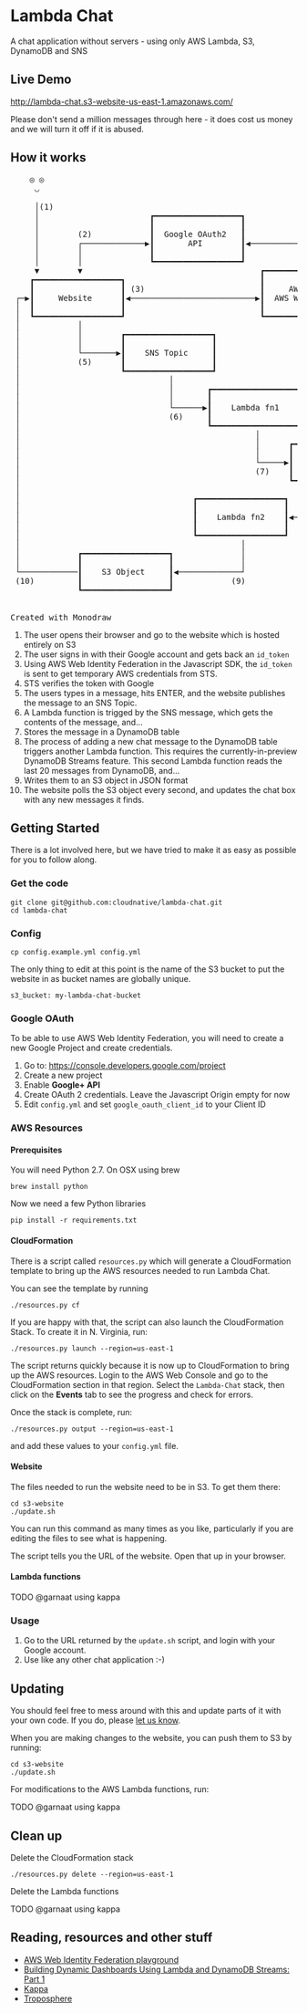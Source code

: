 # Lambda Chat
A chat application without servers - using only AWS Lambda, S3, DynamoDB and SNS


## Live Demo

http://lambda-chat.s3-website-us-east-1.amazonaws.com/

Please don't send a million messages through here - it does cost us money and we will turn it off if it is abused.


## How it works


<pre>    ◎ ◎
     ◡

     │(1)
     │                       ┏━━━━━━━━━━━━━━━━━━┓
     │                       ┃                  ┃
     │        (2)            ┃  Google OAuth2   ┃           (4)
     │        ┌─────────────▶┃       API        ┃◀────────────┐
     │        │              ┃                  ┃             │
     │        │              ┗━━━━━━━━━━━━━━━━━━┛             │
     ▼        ▼                                     ┏━━━━━━━━━━━━━━━━━━┓
    ┏━━━━━━━━━━━━━━━━━━┓                            ┃                  ┃
    ┃                  ┃ (3)                        ┃     AWS STS      ┃
 ┌─▶┃     Website      ┃◀──────────────────────────▶┃  AWS Web ID Fed  ┃
 │  ┃                  ┃                            ┃                  ┃
 │  ┗━━━━━━━━━━━━━━━━━━┛                            ┗━━━━━━━━━━━━━━━━━━┛
 │            │
 │            │        ┏━━━━━━━━━━━━━━━━━━┓
 │            │        ┃                  ┃
 │            └───────▶┃    SNS Topic     ┃
 │            (5)      ┃                  ┃
 │                     ┗━━━━━━━━━━━━━━━━━━┛
 │                               │
 │                               │       ┏━━━━━━━━━━━━━━━━━━┓
 │                               │       ┃                  ┃
 │                               └──────▶┃    Lambda fn1    ┃
 │                               (6)     ┃                  ┃
 │                                       ┗━━━━━━━━━━━━━━━━━━┛
 │                                                 │
 │                                                 │      ┏━━━━━━━━━━━━━━━━━━┓
 │                                                 │      ┃                  ┃
 │                                                 └─────▶┃  DynamoDB Table  ┃
 │                                                 (7)    ┃                  ┃
 │                                                        ┗━━━━━━━━━━━━━━━━━━┛
 │                                                                  │
 │                                    ┏━━━━━━━━━━━━━━━━━━┓          │
 │                                    ┃                  ┃          │
 │                                    ┃    Lambda fn2    ┃◀─────────┘
 │                                    ┃                  ┃        (8)
 │                                    ┗━━━━━━━━━━━━━━━━━━┛
 │                                              │
 │            ┏━━━━━━━━━━━━━━━━━━┓              │
 │            ┃                  ┃              │
 └────────────┃    S3 Object     ┃◀─────────────┘
 (10)         ┃                  ┃            (9)
              ┗━━━━━━━━━━━━━━━━━━┛


Created with Monodraw
</pre>

1.  The user opens their browser and go to the website which is hosted entirely on S3
2.  The user signs in with their Google account and gets back an `id_token`
3.  Using AWS Web Identity Federation in the Javascript SDK, the `id_token` is sent to get temporary AWS credentials from STS.
4.  STS verifies the token with Google
5.  The users types in a message, hits ENTER, and the website publishes the message to an SNS Topic.
6.  A Lambda function is trigged by the SNS message, which gets the contents of the message, and...
7.  Stores the message in a DynamoDB table
8.  The process of adding a new chat message to the DynamoDB table triggers another Lambda function. This requires the currently-in-preview DynamoDB Streams feature. This second Lambda function reads the last 20 messages from DynamoDB, and... 
9. Writes them to an S3 object in JSON format
10. The website polls the S3 object every second, and updates the chat box with any new messages it finds.


## Getting Started

There is a lot involved here, but we have tried to make it as easy as possible for you to follow along.

### Get the code

    git clone git@github.com:cloudnative/lambda-chat.git
    cd lambda-chat

### Config

    cp config.example.yml config.yml

The only thing to edit at this point is the name of the S3 bucket to put the website in as bucket names are globally unique.

    s3_bucket: my-lambda-chat-bucket

### Google OAuth

To be able to use AWS Web Identity Federation, you will need to create a new Google Project and create credentials.

1.  Go to: https://console.developers.google.com/project
1.  Create a new project
1.  Enable **Google+ API**
1.  Create OAuth 2 credentials. Leave the Javascript Origin empty for now
1.  Edit `config.yml` and set `google_oauth_client_id` to your Client ID

### AWS Resources

#### Prerequisites

You will need Python 2.7. On OSX using brew

    brew install python

Now we need a few Python libraries

    pip install -r requirements.txt

#### CloudFormation

There is a script called `resources.py` which will generate a CloudFormation template to bring up the AWS resources needed to run Lambda Chat.

You can see the template by running

    ./resources.py cf

If you are happy with that, the script can also launch the CloudFormation Stack. To create it in N. Virginia, run:

    ./resources.py launch --region=us-east-1

The script returns quickly because it is now up to CloudFormation to bring up the AWS resources. Login to the AWS Web Console and go to the CloudFormation section in that region. Select the `Lambda-Chat` stack, then click on the **Events** tab to see the progress and check for errors.

Once the stack is complete, run:

    ./resources.py output --region=us-east-1

and add these values to your `config.yml` file.

#### Website

The files needed to run the website need to be in S3. To get them there:

    cd s3-website
    ./update.sh

You can run this command as many times as you like, particularly if you are editing the files to see what is happening.

The script tells you the URL of the website. Open that up in your browser.

#### Lambda functions

TODO @garnaat using kappa

### Usage

1.  Go to the URL returned by the `update.sh` script, and login with your Google account.
1.  Use like any other chat application :-)


## Updating

You should feel free to mess around with this and update parts of it with your own code. If you do, please [let us know](https://twitter.com/intent/tweet?text=I%20am%20having%20fun%20with%20Lambda%20Chat.%20Thanks%20@CloudNativeIO).

When you are making changes to the website, you can push them to S3 by running:

    cd s3-website
    ./update.sh

For modifications to the AWS Lambda functions, run:

TODO @garnaat using kappa


## Clean up

Delete the CloudFormation stack

    ./resources.py delete --region=us-east-1

Delete the Lambda functions

TODO @garnaat using kappa

## Reading, resources and other stuff

 -  [AWS Web Identity Federation playground](https://web-identity-federation-playground.s3.amazonaws.com/index.html)
 -  [Building Dynamic Dashboards Using Lambda and DynamoDB Streams: Part 1](https://medium.com/aws-activate-startup-blog/building-dynamic-dashboards-using-lambda-and-dynamodb-streams-part-1-217e2318ae17)
 -  [Kappa](https://github.com/garnaat/kappa)
 -  [Troposphere](https://github.com/cloudtools/troposphere)

